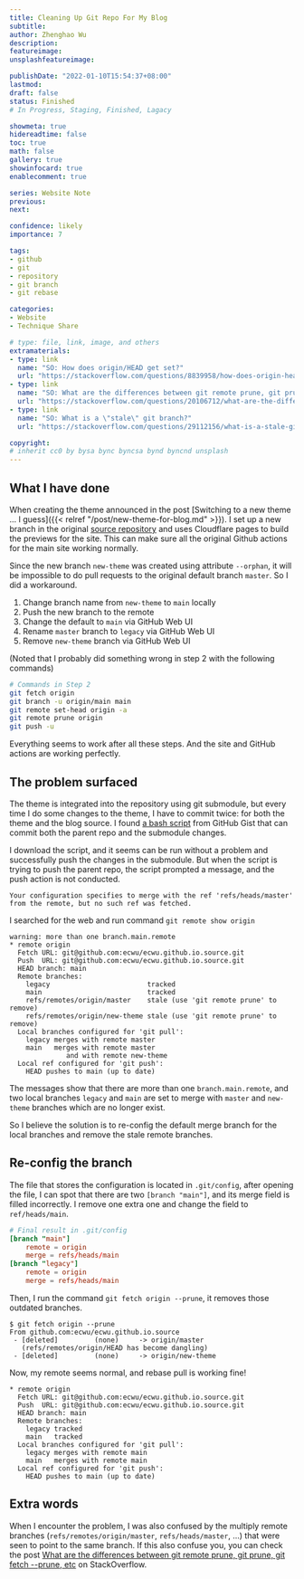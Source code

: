 ```yaml
---
title: Cleaning Up Git Repo For My Blog
subtitle: 
author: Zhenghao Wu
description: 
featureimage: 
unsplashfeatureimage: 

publishDate: "2022-01-10T15:54:37+08:00"
lastmod: 
draft: false
status: Finished
# In Progress, Staging, Finished, Lagacy

showmeta: true
hidereadtime: false
toc: true
math: false
gallery: true
showinfocard: true
enablecomment: true

series: Website Note
previous:
next:

confidence: likely
importance: 7

tags:
- github
- git
- repository
- git branch
- git rebase

categories:
- Website
- Technique Share

# type: file, link, image, and others
extramaterials:
- type: link
  name: "SO: How does origin/HEAD get set?"
  url: "https://stackoverflow.com/questions/8839958/how-does-origin-head-get-set"
- type: link
  name: "SO: What are the differences between git remote prune, git prune, git fetch --prune, etc"
  url: "https://stackoverflow.com/questions/20106712/what-are-the-differences-between-git-remote-prune-git-prune-git-fetch-prune"
- type: link
  name: "SO: What is a \"stale\" git branch?"
  url: "https://stackoverflow.com/questions/29112156/what-is-a-stale-git-branch"

copyright: 
# inherit cc0 by bysa bync byncsa bynd byncnd unsplash
---
```


## What I have done

When creating the theme announced in the post [Switching to a new theme ... I guess]({{< relref "/post/new-theme-for-blog.md" >}}). I set up a new branch in the original [source repository](https://github.com/ecwu/ecwu.github.io.source) and uses Cloudflare pages to build the previews for the site. This can make sure all the original Github actions for the main site working normally.

Since the new branch `new-theme` was created using attribute `--orphan`, it will be impossible to do pull requests to the original default branch `master`. So I did a workaround.

1. Change branch name from `new-theme` to `main` locally
2. Push the new branch to the remote
3. Change the default to `main` via GitHub Web UI
4. Rename `master` branch to `legacy` via GitHub Web UI
5. Remove `new-theme` branch via GitHub Web UI

(Noted that I probably did something wrong in step 2 with the following commands)

```bash
# Commands in Step 2
git fetch origin
git branch -u origin/main main
git remote set-head origin -a
git remote prune origin
git push -u
```

Everything seems to work after all these steps. And the site and GitHub actions are working perfectly.

## The problem surfaced

The theme is integrated into the repository using git submodule, but every time I do some changes to the theme, I have to commit twice: for both the theme and the blog source. I found [a bash script](https://gist.github.com/robballou/7dd8c1afd54e65ca44c8993c94a6517a) from GitHub Gist that can commit both the parent repo and the submodule changes.

I download the script, and it seems can be run without a problem and successfully push the changes in the submodule. But when the script is trying to push the parent repo, the script prompted a message, and the push action is not conducted.

```
Your configuration specifies to merge with the ref 'refs/heads/master'
from the remote, but no such ref was fetched.
```

I searched for the web and run command `git remote show origin`

```
warning: more than one branch.main.remote
* remote origin
  Fetch URL: git@github.com:ecwu/ecwu.github.io.source.git
  Push  URL: git@github.com:ecwu/ecwu.github.io.source.git
  HEAD branch: main
  Remote branches:
    legacy                        tracked
    main                          tracked
    refs/remotes/origin/master    stale (use 'git remote prune' to remove)
    refs/remotes/origin/new-theme stale (use 'git remote prune' to remove)
  Local branches configured for 'git pull':
    legacy merges with remote master
    main   merges with remote master
              and with remote new-theme
  Local ref configured for 'git push':
    HEAD pushes to main (up to date)
```

The messages show that there are more than one `branch.main.remote`, and two local branches `legacy` and `main` are set to merge with `master` and `new-theme` branches which are no longer exist.

So I believe the solution is to re-config the default merge branch for the local branches and remove the stale remote branches.

## Re-config the branch

The file that stores the configuration is located in `.git/config`, after opening the file, I can spot that there are two `[branch "main"]`, and its merge field is filled incorrectly. I remove one extra one and change the field to `ref/heads/main`.

```toml
# Final result in .git/config
[branch "main"]
    remote = origin
    merge = refs/heads/main
[branch "legacy"]
    remote = origin
    merge = refs/heads/main
```

Then, I run the command `git fetch origin --prune`, it removes those outdated branches.

```
$ git fetch origin --prune
From github.com:ecwu/ecwu.github.io.source
 - [deleted]         (none)     -> origin/master
   (refs/remotes/origin/HEAD has become dangling)
 - [deleted]         (none)     -> origin/new-theme
```

Now, my remote seems normal, and rebase pull is working fine!

```
* remote origin
  Fetch URL: git@github.com:ecwu/ecwu.github.io.source.git
  Push  URL: git@github.com:ecwu/ecwu.github.io.source.git
  HEAD branch: main
  Remote branches:
    legacy tracked
    main   tracked
  Local branches configured for 'git pull':
    legacy merges with remote main
    main   merges with remote main
  Local ref configured for 'git push':
    HEAD pushes to main (up to date)
```

## Extra words
When I encounter the problem, I was also confused by the multiply remote branches (`refs/remotes/origin/master`, `refs/heads/master`, ...) that were seen to point to the same branch. If this also confuse you, you can check the post [What are the differences between git remote prune, git prune, git fetch --prune, etc](https://stackoverflow.com/questions/20106712/what-are-the-differences-between-git-remote-prune-git-prune-git-fetch-prune) on StackOverflow.